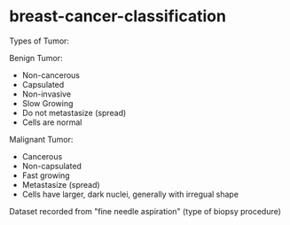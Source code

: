 # breast-cancer-classification

Types of Tumor:

Benign Tumor:
- Non-cancerous
- Capsulated
- Non-invasive
- Slow Growing
- Do not metastasize (spread)
- Cells are normal

Malignant Tumor:
- Cancerous
- Non-capsulated
- Fast growing
- Metastasize (spread)
- Cells have larger, dark nuclei, generally with irregual shape

Dataset recorded from "fine needle aspiration" (type of biopsy procedure)